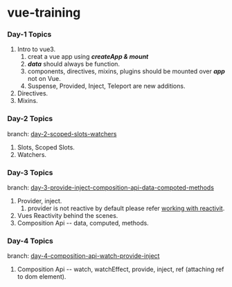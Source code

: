 
# vue-training

### Day-1 Topics

1. Intro to vue3.
    1. creat a vue app using ***createApp & mount***
    1. ***data*** should always be function.
    2. components, directives, mixins, plugins should be mounted over ***app*** not on Vue.
    3. Suspense, Provided, Inject, Teleport are new additions.
3. Directives.
4. Mixins.

### Day-2 Topics

branch: [day-2-scoped-slots-watchers](https://github.com/ashish328/vue-training/tree/day-2-scoped-slots-watchers)
1. Slots, Scoped Slots.
2. Watchers.

### Day-3 Topics

branch: [day-3-provide-inject-composition-api-data-compoted-methods](https://github.com/ashish328/vue-training/tree/day-3-provide-inject-composition-api-data-compoted-methods)
1. Provider, inject.
    1. provider is not reactive by default please refer [working with reactivit](https://vuejs.org/guide/components/provide-inject.html#working-with-reactivity).
2. Vues Reactivity behind the scenes.
3. Composition Api -- data, computed, methods.

### Day-4 Topics

branch: [day-4-composition-api-watch-provide-inject](https://github.com/ashish328/vue-training/tree/day-4-composition-api-watch-provide-inject)
1. Composition Api -- watch, watchEffect, provide, inject, ref (attaching ref to dom element).

